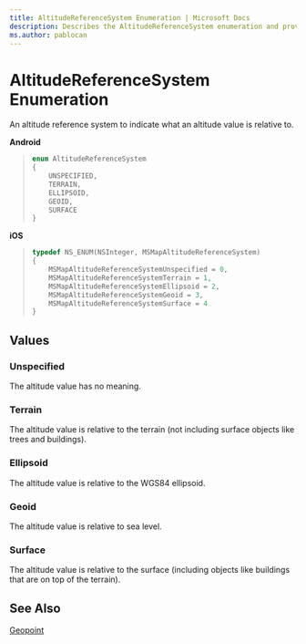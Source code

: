 ```yaml
---
title: AltitudeReferenceSystem Enumeration | Microsoft Docs
description: Describes the AltitudeReferenceSystem enumeration and provides how values will appear on Android iOS systems, and provides additional value types.
ms.author: pablocan
---
```


# AltitudeReferenceSystem Enumeration

An altitude reference system to indicate what an altitude value is relative to.

**Android**

>```java
> enum AltitudeReferenceSystem
> {
>     UNSPECIFIED,
>     TERRAIN,
>     ELLIPSOID,
>     GEOID,
>     SURFACE
> }
>```

**iOS**

>```objectivec
> typedef NS_ENUM(NSInteger, MSMapAltitudeReferenceSystem)
> {
>     MSMapAltitudeReferenceSystemUnspecified = 0,
>     MSMapAltitudeReferenceSystemTerrain = 1,
>     MSMapAltitudeReferenceSystemEllipsoid = 2,
>     MSMapAltitudeReferenceSystemGeoid = 3,
>     MSMapAltitudeReferenceSystemSurface = 4
> }
>```

## Values

### Unspecified

The altitude value has no meaning.

### Terrain

The altitude value is relative to the terrain (not including surface objects like trees and buildings).

### Ellipsoid

The altitude value is relative to the WGS84 ellipsoid.

### Geoid

The altitude value is relative to sea level.

### Surface

The altitude value is relative to the surface (including objects like buildings that are on top of the terrain).

## See Also

[Geopoint](Geopoint-class.md)
